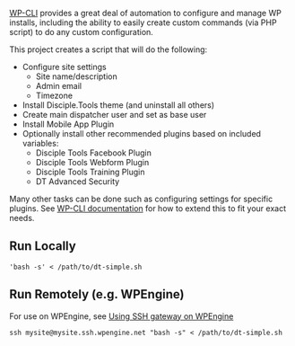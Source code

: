 [WP-CLI](https://make.wordpress.org/cli/handbook/) provides a great deal of automation to configure and manage WP installs, including the ability to easily create custom commands (via PHP script) to do any custom configuration. 

This project creates a script that will do the following:
* Configure site settings
  * Site name/description
  * Admin email
  * Timezone
* Install Disciple.Tools theme (and uninstall all others)
* Create main dispatcher user and set as base user
* Install Mobile App Plugin
* Optionally install other recommended plugins based on included variables:
  * Disciple Tools Facebook Plugin
  * Disciple Tools Webform Plugin
  * Disciple Tools Training Plugin
  * DT Advanced Security

Many other tasks can be done such as configuring settings for specific plugins. See [WP-CLI documentation](https://make.wordpress.org/cli/handbook/) for how to extend this to fit your exact needs.

## Run Locally
```
'bash -s' < /path/to/dt-simple.sh
```

## Run Remotely (e.g. WPEngine)
For use on WPEngine, see [Using SSH gateway on WPEngine](https://wpengine.com/support/ssh-gateway/)

```
ssh mysite@mysite.ssh.wpengine.net "bash -s" < /path/to/dt-simple.sh
```